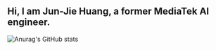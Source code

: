 ## Hi, I am Jun-Jie Huang, a former MediaTek AI engineer.

![Anurag's GitHub stats](https://github-readme-stats.vercel.app/api?username=rebuild-123&hide=contribs,prs&show_icons=true&theme=tokyonight)
